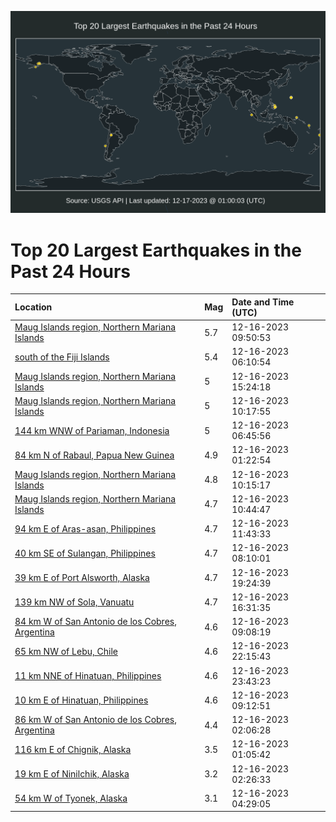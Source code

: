 ![Map](./map.png)

# Top 20 Largest Earthquakes in the Past 24 Hours

| Location | Mag | Date and Time (UTC) |
|:---|:---|:---|
| [Maug Islands region, Northern Mariana Islands](https://earthquake.usgs.gov/earthquakes/eventpage/us7000ljhg) | 5.7 | 12-16-2023 09:50:53 |
| [south of the Fiji Islands](https://earthquake.usgs.gov/earthquakes/eventpage/us7000ljg9) | 5.4 | 12-16-2023 06:10:54 |
| [Maug Islands region, Northern Mariana Islands](https://earthquake.usgs.gov/earthquakes/eventpage/us7000ljj5) | 5 | 12-16-2023 15:24:18 |
| [Maug Islands region, Northern Mariana Islands](https://earthquake.usgs.gov/earthquakes/eventpage/us7000ljhs) | 5 | 12-16-2023 10:17:55 |
| [144 km WNW of Pariaman, Indonesia](https://earthquake.usgs.gov/earthquakes/eventpage/us7000ljgg) | 5 | 12-16-2023 06:45:56 |
| [84 km N of Rabaul, Papua New Guinea](https://earthquake.usgs.gov/earthquakes/eventpage/us7000ljff) | 4.9 | 12-16-2023 01:22:54 |
| [Maug Islands region, Northern Mariana Islands](https://earthquake.usgs.gov/earthquakes/eventpage/us7000ljhn) | 4.8 | 12-16-2023 10:15:17 |
| [Maug Islands region, Northern Mariana Islands](https://earthquake.usgs.gov/earthquakes/eventpage/us7000lji1) | 4.7 | 12-16-2023 10:44:47 |
| [94 km E of Aras-asan, Philippines](https://earthquake.usgs.gov/earthquakes/eventpage/us7000lji4) | 4.7 | 12-16-2023 11:43:33 |
| [40 km SE of Sulangan, Philippines](https://earthquake.usgs.gov/earthquakes/eventpage/us7000ljh4) | 4.7 | 12-16-2023 08:10:01 |
| [39 km E of Port Alsworth, Alaska](https://earthquake.usgs.gov/earthquakes/eventpage/ak023g35jxin) | 4.7 | 12-16-2023 19:24:39 |
| [139 km NW of Sola, Vanuatu](https://earthquake.usgs.gov/earthquakes/eventpage/us7000ljjc) | 4.7 | 12-16-2023 16:31:35 |
| [84 km W of San Antonio de los Cobres, Argentina](https://earthquake.usgs.gov/earthquakes/eventpage/us7000ljha) | 4.6 | 12-16-2023 09:08:19 |
| [65 km NW of Lebu, Chile](https://earthquake.usgs.gov/earthquakes/eventpage/us7000ljl1) | 4.6 | 12-16-2023 22:15:43 |
| [11 km NNE of Hinatuan, Philippines](https://earthquake.usgs.gov/earthquakes/eventpage/us7000ljlf) | 4.6 | 12-16-2023 23:43:23 |
| [10 km E of Hinatuan, Philippines](https://earthquake.usgs.gov/earthquakes/eventpage/us7000ljhe) | 4.6 | 12-16-2023 09:12:51 |
| [86 km W of San Antonio de los Cobres, Argentina](https://earthquake.usgs.gov/earthquakes/eventpage/us7000ljfl) | 4.4 | 12-16-2023 02:06:28 |
| [116 km E of Chignik, Alaska](https://earthquake.usgs.gov/earthquakes/eventpage/ak023g2uq2k6) | 3.5 | 12-16-2023 01:05:42 |
| [19 km E of Ninilchik, Alaska](https://earthquake.usgs.gov/earthquakes/eventpage/ak023g2vfz9u) | 3.2 | 12-16-2023 02:26:33 |
| [54 km W of Tyonek, Alaska](https://earthquake.usgs.gov/earthquakes/eventpage/ak023g2wnffs) | 3.1 | 12-16-2023 04:29:05 |

